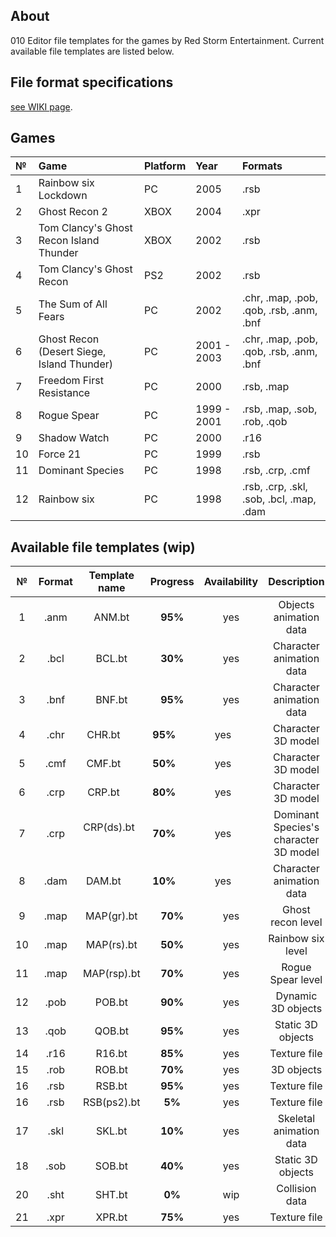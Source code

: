 ## About

010 Editor file templates for the games by Red Storm Entertainment. Current available file templates are listed below.

## File format specifications

[see WIKI page](https://github.com/AlexKimov/010Editor-Templates-GR/wiki).

## Games

| №     | Game | Platform | Year | Formats |
| :--- | :-- | :------ | :------ | :------ |
| 1 | Rainbow six Lockdown | PC | 2005 | .rsb |
| 2 | Ghost Recon 2 | XBOX | 2004  | .xpr |
| 3 | Tom Clancy's Ghost Recon Island Thunder | XBOX | 2002  | .rsb |
| 4 | Tom Clancy's Ghost Recon | PS2 | 2002  | .rsb |
| 5 | The Sum of All Fears | PC  |2002 | .chr, .map, .pob, .qob, .rsb, .anm, .bnf  |
| 6 | Ghost Recon (Desert Siege, Island Thunder) | PC |2001 - 2003 | .chr, .map, .pob, .qob, .rsb, .anm, .bnf  |
| 7 | Freedom First Resistance  | PC | 2000  | .rsb, .map |
| 8 | Rogue Spear | PC |1999 - 2001  | .rsb, .map, .sob, .rob, .qob |
| 9 | Shadow Watch  | PC | 2000  | .r16  |
| 10 | Force 21  | PC | 1999  | .rsb  |
| 11 | Dominant Species  |  PC | 1998 | .rsb, .crp, .cmf  |
| 12 | Rainbow six | PC | 1998 |  .rsb, .crp, .skl, .sob, .bcl, .map, .dam  |

## Available file templates (wip)

| № | Format       | Template name     | Progress     | Availability | Description |
| :---: | :---------: | :-----------: | :----------: | :----------: | :----------: |
| 1 | .anm        | ANM.bt        | **95%**      | yes          | Objects animation data |
| 2 | .bcl        | BCL.bt        | **30%**      | yes          | Character animation data |
| 3 | .bnf        | BNF.bt        | **95%**      | yes          | Character animation data |
| 4 | .chr        | CHR.bt        | **95%**      | yes          | Character 3D model |
| 5 | .cmf        | CMF.bt        | **50%**      | yes          | Character 3D model |
| 6 | .crp        | CRP.bt        | **80%**      | yes          | Character 3D model |
| 7 | .crp        | CRP(ds).bt    | **70%**      | yes          | Dominant Species's character 3D model |
| 8 | .dam        | DAM.bt        | **10%**      | yes          | Character animation data |
| 9 | .map        | MAP(gr).bt    | **70%**      | yes          | Ghost recon level |
| 10 | .map       | MAP(rs).bt    | **50%**      | yes          | Rainbow six level |
| 11 | .map       | MAP(rsp).bt   | **70%**      | yes          | Rogue Spear level |
| 12 | .pob       | POB.bt        | **90%**      | yes          | Dynamic 3D objects |
| 13 | .qob       | QOB.bt        | **95%**      | yes          | Static 3D objects |
| 14 | .r16       | R16.bt        | **85%**      | yes          | Texture file |
| 15 | .rob       | ROB.bt        | **70%**      | yes          | 3D objects |
| 16 | .rsb       | RSB.bt        | **95%**      | yes          | Texture file |
| 16 | .rsb       | RSB(ps2).bt        | **5%**      | yes          | Texture file |
| 17 | .skl       | SKL.bt        | **10%**      | yes          | Skeletal animation data |
| 18 | .sob       | SOB.bt        | **40%**      | yes          | Static 3D objects |
| 20 | .sht       | SHT.bt        | **0%**       | wip          | Collision data |
| 21 | .xpr       | XPR.bt        | **75%**      | yes          | Texture file |
